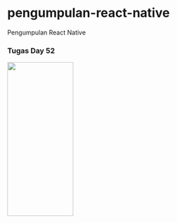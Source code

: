 # pengumpulan-react-native
Pengumpulan React Native


### Tugas Day 52
<img src="https://github.com/ozanryo/pengumpulan-react-native/blob/main/20210702_131856.gif?raw=true" width="150" height="350" />

